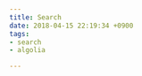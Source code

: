 ```yaml
---
title: Search
date: 2018-04-15 22:19:34 +0900
tags:
- search
- algolia

---
```

<div id="search-box">
<!-- 検索ボックス用の空DOM -->
</div>

<ul id="hits">
<!-- 検索結果用のDOM、各結果をliで置くためulにしている -->
</ul>

<div id="pagination">
<!-- ページネーションがここに -->
</div>

<script>
// instantSearchを初期化
var search = instantsearch({
appId: 'TTY2CV8DU0',
apiKey: '341d5a221ef93efd8688d4e332c32a8f',
indexName: 'sttmt.netlify',
urlSync: true
});

// 検索ボックスをDOMに設定
search.addWidget(
instantsearch.widgets.searchBox({
container: '#search-box',
placeholder: 'Search for posts',
poweredBy: true
})
\);

// 検索結果をDOMに設定
// 結果には<li>を使うように
search.addWidget(
instantsearch.widgets.hits({
container: '#hits',
templates: {
empty: 'No results',
item: '<li><code>{{ dateString }}</code> <a href="{{permalink}}">{{ title }}</a></li>'
}
})
\);

// 検索結果をページネーションするための設定
search.addWidget(
instantsearch.widgets.pagination({
container: '#pagination',
maxPages: 20,
scrollTo: false
})
\);

search.start();
</script>